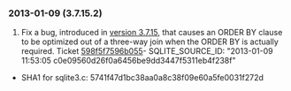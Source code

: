 ### 2013\-01\-09 (3\.7\.15\.2\)

1. Fix a bug, introduced in [version 3\.7\.15](#version_3_7_15), that causes an ORDER BY clause
 to be optimized out of a three\-way join when the ORDER BY is actually
 required. 
 Ticket [598f5f7596b055](https://www.sqlite.org/src/info/598f5f7596b055)- SQLITE\_SOURCE\_ID:
 "2013\-01\-09 11:53:05 c0e09560d26f0a6456be9dd3447f5311eb4f238f"
- SHA1 for sqlite3\.c: 5741f47d1bc38aa0a8c38f09e60a5fe0031f272d




